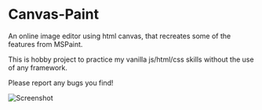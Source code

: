 # Canvas-Paint

An online image editor using html canvas, that recreates some of the features from MSPaint.

This is hobby project to practice my vanilla js/html/css skills without the use of any framework.

Please report any bugs you find!

![Screenshot](https://res.cloudinary.com/richi/image/upload/v1563243132/previews/canvaspaint-preview1.png)
